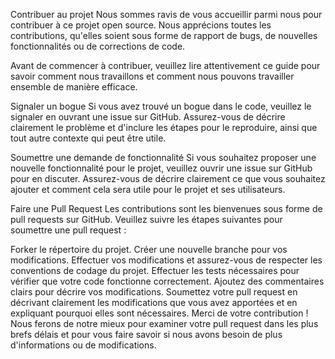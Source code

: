 Contribuer au projet
Nous sommes ravis de vous accueillir parmi nous pour contribuer à ce projet open source. Nous apprécions toutes les contributions, qu'elles soient sous forme de rapport de bugs, de nouvelles fonctionnalités ou de corrections de code.

Avant de commencer à contribuer, veuillez lire attentivement ce guide pour savoir comment nous travaillons et comment nous pouvons travailler ensemble de manière efficace.

Signaler un bogue
Si vous avez trouvé un bogue dans le code, veuillez le signaler en ouvrant une issue sur GitHub. Assurez-vous de décrire clairement le problème et d'inclure les étapes pour le reproduire, ainsi que tout autre contexte qui peut être utile.

Soumettre une demande de fonctionnalité
Si vous souhaitez proposer une nouvelle fonctionnalité pour le projet, veuillez ouvrir une issue sur GitHub pour en discuter. Assurez-vous de décrire clairement ce que vous souhaitez ajouter et comment cela sera utile pour le projet et ses utilisateurs.

Faire une Pull Request
Les contributions sont les bienvenues sous forme de pull requests sur GitHub. Veuillez suivre les étapes suivantes pour soumettre une pull request :

Forker le répertoire du projet.
Créer une nouvelle branche pour vos modifications.
Effectuer vos modifications et assurez-vous de respecter les conventions de codage du projet.
Effectuer les tests nécessaires pour vérifier que votre code fonctionne correctement.
Ajoutez des commentaires clairs pour décrire vos modifications.
Soumettez votre pull request en décrivant clairement les modifications que vous avez apportées et en expliquant pourquoi elles sont nécessaires.
Merci de votre contribution ! Nous ferons de notre mieux pour examiner votre pull request dans les plus brefs délais et pour vous faire savoir si nous avons besoin de plus d'informations ou de modifications.